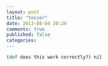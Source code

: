 ```yaml
---
layout: post
title: "tosser"
date: 2013-08-04 20:24
comments: true
published: false
categories: 
---
```


```clojure test
(def does this work correctly?) nil
```
